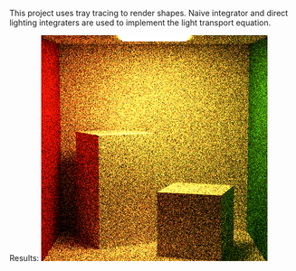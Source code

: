 This project uses tray tracing to render shapes. Naive integrator and direct lighting integraters are used to implement the light transport equation. 

Results:
![](./cornell.png)
